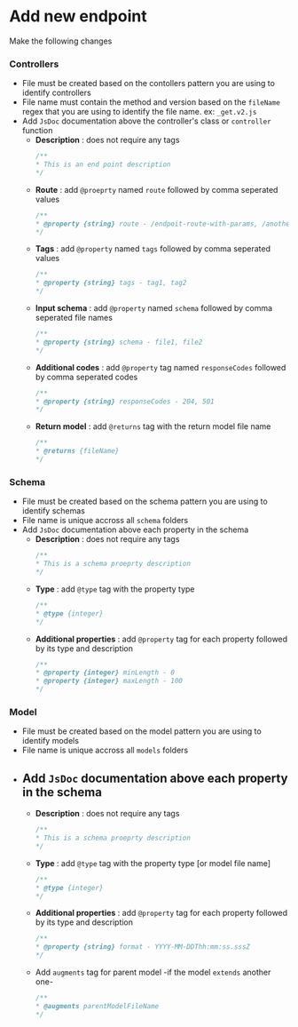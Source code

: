 
# Add new endpoint

Make the following changes 

### Controllers
- File must be created based on the contollers pattern you are using to identify controllers
- File name must contain the method and version based on the `fileName` regex that you are using to identify the file name. ex: `_get.v2.js`
- Add `JsDoc` documentation above the controller's class or `controller` function
  - **Description** : does not require any tags 
    ``` javascript
    /**
    * This is an end point description
    */
    ```
  - **Route** : add `@proeprty` named `route` followed by comma seperated values
    ``` javascript
    /**
    * @property {string} route - /endpoit-route-with-params, /another-end-point-alias
    */
    ```
  - **Tags** : add `@property` named `tags` followed by comma seperated values
    ``` javascript
    /**
    * @property {string} tags - tag1, tag2
    */
    ```
  - **Input schema** : add `@property` named `schema` followed by comma seperated file names
    ``` javascript
    /**
    * @property {string} schema - file1, file2
    */
    ```
  - **Additional codes** : add `@property` tag named `responseCodes` followed by comma seperated codes
    ``` javascript
    /**
    * @property {string} responseCodes - 204, 501
    */
    ```
  - **Return model** : add `@returns` tag with the return model file name
    ``` javascript
    /**
    * @returns {fileName}
    */
    ```

### Schema
- File must be created based on the schema pattern you are using to identify schemas
- File name is unique accross all `schema` folders
- Add `JsDoc` documentation above each property in the schema
  - **Description** : does not require any tags 
    ``` javascript
    /**
    * This is a schema proeprty description
    */
    ```
  - **Type** : add `@type` tag with the property type
    ``` javascript
    /**
    * @type {integer}
    */
    ```
  - **Additional properties** : add `@property` tag for each property followed by its type and description
    ``` javascript
    /**
    * @property {integer} minLength - 0
    * @property {integer} maxLength - 100
    */
    ```

### Model
- File must be created based on the model pattern you are using to identify models
- File name is unique accross all `models` folders
- Add `JsDoc` documentation above each property in the schema
  - 
  - **Description** : does not require any tags 
    ``` javascript
    /**
    * This is a schema proeprty description
    */
    ```
  - **Type** : add `@type` tag with the property type [or model file name]
    ``` javascript
    /**
    * @type {integer}
    */
    ```
  - **Additional properties** : add `@property` tag for each property followed by its type and description
    ``` javascript
    /**
    * @property {string} format - YYYY-MM-DDThh:mm:ss.sssZ
    */
    ```
  - Add `augments` tag for parent model -if the model `extends` another one-
    ``` javascript
    /**
    * @augments parentModelFileName
    */
    ```